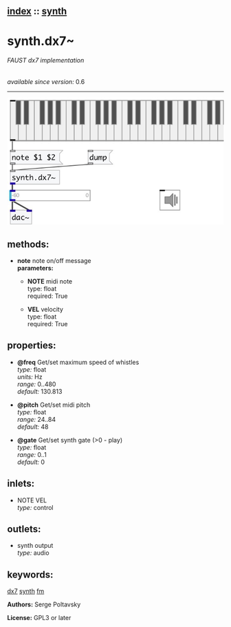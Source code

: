 [index](index.html) :: [synth](category_synth.html)
---

# synth.dx7~

###### FAUST dx7 implementation

*available since version:* 0.6

---




[![example](../examples/img/synth.dx7~.jpg)](../examples/pd/synth.dx7~.pd)





## methods:

* **note**
note on/off message<br>
  __parameters:__
  - **NOTE** midi note<br>
    type: float <br>
    required: True <br>

  - **VEL** velocity<br>
    type: float <br>
    required: True <br>




## properties:

* **@freq** 
Get/set maximum speed of whistles<br>
_type:_ float<br>
_units:_ Hz<br>
_range:_ 0..480<br>
_default:_ 130.813<br>

* **@pitch** 
Get/set midi pitch<br>
_type:_ float<br>
_range:_ 24..84<br>
_default:_ 48<br>

* **@gate** 
Get/set synth gate (&gt;0 - play)<br>
_type:_ float<br>
_range:_ 0..1<br>
_default:_ 0<br>



## inlets:

* NOTE VEL<br>
_type:_ control



## outlets:

* synth output<br>
_type:_ audio



## keywords:

[dx7](keywords/dx7.html)
[synth](keywords/synth.html)
[fm](keywords/fm.html)






**Authors:** Serge Poltavsky




**License:** GPL3 or later





